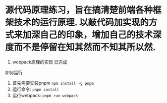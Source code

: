 # 源代码原理练习，旨在搞清楚前端各种框架技术的运行原理. 以敲代码加实现的方式来加深自己的印象，增加自己的技术深度而不是停留在知其然而不知其所以然.
1. webpack原理的实现 已完成


如何运行
1. 首先需要安装pnpm `npm install -g pnpm`
2. 运行命令: `pnpm install`
3. 运行webpack: `pnpm run webpack`
